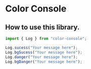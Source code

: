 # Color Console
## How to use this library.
```javascript
import { Log } from "color-console";

Log.sucess("Your message here");
Log.bgSucess("Your message here");
Log.danger("Your message here");
Log.bgDanger("Your message here");
```